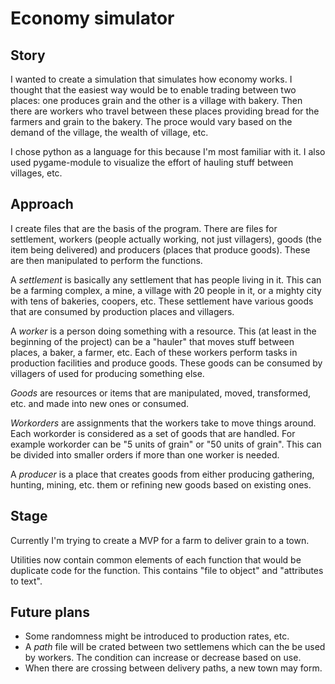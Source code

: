 # Economy simulator
## Story
I wanted to create a simulation that simulates how economy works. I thought that the easiest way would be to enable trading between two places: one produces grain and the other is a village with bakery. Then there are workers who travel between these places providing bread for the farmers and grain to the bakery. The proce would vary based on the demand of the village, the wealth of village, etc.

I chose python as a language for this because I'm most familiar with it. I also used pygame-module to visualize the effort of hauling stuff between villages, etc.

## Approach
I create files that are the basis of the program. There are files for settlement, workers (people actually working, not just villagers), goods (the item being delivered) and producers (places that produce goods). These are then manipulated to perform the functions.

A _settlement_ is basically any settlement that has people living in it. This can be a farming complex, a mine, a village with 20 people in it, or a mighty city with tens of bakeries, coopers, etc. These settlement have various goods that are consumed by production places and villagers.

A _worker_ is a person doing something with a resource. This (at least in the beginning of the project) can be a "hauler" that moves stuff between places, a baker, a farmer, etc. Each of these workers perform tasks in production facilities and produce goods. These goods can be consumed by villagers of used for producing something else.

_Goods_ are resources or items that are manipulated, moved, transformed, etc. and made into new ones or consumed. 

_Workorders_ are assignments that the workers take to move things around. Each workorder is considered as a set of goods that are handled. For example workorder can be "5 units of grain" or "50 units of grain". This can be divided into smaller orders if more than one worker is needed.

A _producer_ is a place that creates goods from either producing gathering, hunting, mining, etc. them or refining new goods based on existing ones.

## Stage
Currently I'm trying to create a MVP for a farm to deliver grain to a town.

Utilities now contain common elements of each function that would be duplicate code for the function. This contains "file to object" and "attributes to text".

## Future plans
- Some randomness might be introduced to production rates, etc.
- A _path_ file will be crated between two settlemens which can the be used by workers. The condition can increase or decrease based on use.
- When there are crossing between delivery paths, a new town may form.
